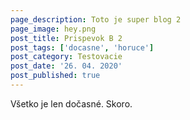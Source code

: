 ```yaml
---
page_description: Toto je super blog 2
page_image: hey.png
post_title: Prispevok B 2
post_tags: ['docasne', 'horuce']
post_category: Testovacie
post_date: '26. 04. 2020'
post_published: true
---
```


Všetko je len dočasné. Skoro.